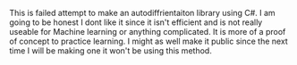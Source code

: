 This is failed attempt to make an autodiffrientaiton library using C#. I am going to be honest I dont like it since it isn't efficient and is not really useable for Machine learning or anything complicated. It is more of a proof of concept to practice learning. I might as well make it public since the next time I will be making one it won't be using this method.
